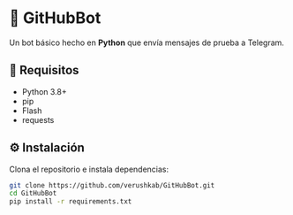# 🤖 GitHubBot

Un bot básico hecho en **Python** que envía mensajes de prueba a Telegram.

## 🚀 Requisitos
- Python 3.8+
- pip
- Flash
- requests

## ⚙️ Instalación
Clona el repositorio e instala dependencias:

```bash
git clone https://github.com/verushkab/GitHubBot.git
cd GitHubBot
pip install -r requirements.txt
